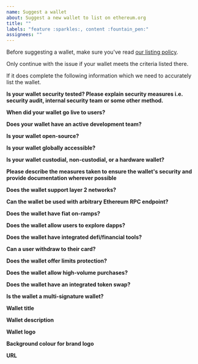 ```yaml
---
name: Suggest a wallet
about: Suggest a new wallet to list on ethereum.org
title: ""
labels: "feature :sparkles:, content :fountain_pen:"
assignees: ""
---
```


Before suggesting a wallet, make sure you've read [our listing policy](https://www.ethereum.org/en/contributing/adding-products/).

Only continue with the issue if your wallet meets the criteria listed there.

If it does complete the following information which we need to accurately list the wallet.

**Is your wallet security tested? Please explain security measures i.e. security audit, internal security team or some other method.**

<!-- Please explain any security measures you have taken to ensure your wallet is secure -->

**When did your wallet go live to users?**

<!-- Please provide an exact or approximate date when your wallet was usable by the public -->

**Does your wallet have an active development team?**

<!-- Are developers actively working on the wallet? -->

**Is your wallet open-source?**

<!-- If yes, please provide a direct link to the repository, if you can -->

**Is your wallet globally accessible?**

<!-- Please list any KYC requirements or geographic limitations of your wallet, if any exist. -->

**Is your wallet custodial, non-custodial, or a hardware wallet?**

<!-- Do users have access to their public and/or private keys? If your company/project were to disappear, would users still be able to access their funds? -->

**Please describe the measures taken to ensure the wallet's security and provide documentation wherever possible**

<!-- Please provide a link to a report or repo. If you haven't been audited but think your wallet should be listed anyway, explain here. -->

**Does the wallet support layer 2 networks?**

<!-- Please list which L2 solutions the wallet supports. -->

**Can the wallet be used with arbitrary Ethereum RPC endpoint?**

<!-- Does wallet allow user to use the wallet with own Eth client? -->

**Does the wallet have fiat on-ramps?**

<!-- Does the wallet subsidise transaction fees for all or some wallet activity? -->

**Does the wallet allow users to explore dapps?**

<!-- Is the wallet integrated with WalletConnect? Does it have a dapp browser? Or can users connect to a dapp using the wallet?  -->

**Does the wallet have integrated defi/financial tools?**

<!-- Can users borrow/earn/lend assets directly from a screen in the wallet?  -->

**Can a user withdraw to their card?**

<!-- Can a user cash out their crypto assets directly to a card or bank account? -->

**Does the wallet offer limits protection?**

<!-- Can a user set a limit for transfers to protect their assets? -->

**Does the wallet allow high-volume purchases?**

<!-- Can a user buy more than $2000 worth of crypto in one go? -->

**Does the wallet have an integrated token swap?**

<!-- Can a user swap ETH for other tokens from within a screen in the wallet? -->

**Is the wallet a multi-signature wallet?**

<!-- Can a user opt to require multiple signatures to authorise transactions? -->

**Wallet title**

<!-- Please provide the official name of the wallet -->

**Wallet description**

<!-- Please provide a short 1-2 sentence description of the wallet -->

**Wallet logo**

<!-- Please provide a hi-res SVG or transparent PNG -->

**Background colour for brand logo**

<!-- Please provide a hex code for the brand color. This will be added to the background of the wallet card. -->

**URL**

<!-- Please provide a URL (e.g. to the website of the wallet). -->
